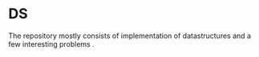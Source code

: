 DS
==
The repository mostly consists of implementation of datastructures and a few interesting problems . 
